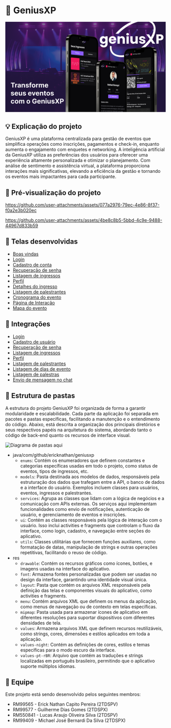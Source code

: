 # 🎫 GeniusXP

![Capa](.github/cover.png)

## 💡 Explicação do projeto
GeniusXP é uma plataforma centralizada para gestão de eventos que simplifica operações como inscrições, pagamentos e check-in, enquanto aumenta o engajamento com enquetes e networking. A inteligência artificial da GeniusXP utiliza as preferências dos usuários para oferecer uma experiência altamente personalizada e otimizar o planejamento. Com análise de sentimento e assistência virtual, a plataforma proporciona interações mais significativas, elevando a eficiência da gestão e tornando os eventos mais impactantes para cada participante.

## 🎥 Pré-visualização do projeto
https://github.com/user-attachments/assets/077a2976-79ec-4e86-8f37-f0a2e3b020ec

https://github.com/user-attachments/assets/4be8c8b5-5bbd-4c9e-9488-44967d833b59

## 📱 Telas desenvolvidas
- [Boas vindas](./app/src/main/res/layout/activity_welcome.xml)
- [Login](./app/src/main/res/layout/activity_signin.xml)
- [Cadastro de conta](./app/src/main/res/layout/activity_signup.xml)
- [Recuperação de senha](./app/src/main/res/layout/activity_recover_password.xml)
- [Listagem de ingressos](./app/src/main/res/layout/fragment_tickets.xml)
- [Perfil](./app/src/main/res/layout/fragment_profile.xml)
- [Detalhes do ingresso](./app/src/main/res/layout/activity_ticket_details.xml)
- [Listagem de palestrantes](./app/src/main/res/layout/fragment_speakers.xml)
- [Cronograma do evento](./app/src/main/res/layout/fragment_schedule.xml)
- [Página de Interação](./app/src/main/res/layout/fragment_interaction.xml)
- [Mapa do evento](./app/src/main/res/layout/fragment_map.xml)

## 🔗 Integrações
- [Login](./app/src/main/java/com/github/ericknathan/geniusxp/ui/activity/SignInActivity.kt:70)
- [Cadastro de usuário](./app/src/main/java/com/github/ericknathan/geniusxp/ui/activity/SignUpActivity.kt:104)
- [Recuperação de senha](./app/src/main/java/com/github/ericknathan/geniusxp/ui/activity/RecoverPasswordActivity.kt:46)
- [Listagem de ingressos](./app/src/main/java/com/github/ericknathan/geniusxp/ui/fragments/TicketsFragment.kt:35)
- [Perfil](./app/src/main/java/com/github/ericknathan/geniusxp/services/Profile.kt:25)
- [Listagem de palestrantes](./app/src/main/java/com/github/ericknathan/geniusxp/ui/fragments/SpeakersFragment.kt:45)
- [Listagem de dias de evento](./app/src/main/java/com/github/ericknathan/geniusxp/ui/fragments/ScheduleFragment.kt:47)
- [Listagem de palestras](./app/src/main/java/com/github/ericknathan/geniusxp/ui/fragments/ScheduleFragment.kt:92)
- [Envio de mensagem no chat](./app/src/main/java/com/github/ericknathan/geniusxp/ui/fragments/InteractionFragment.kt:71)

## 📂 Estrutura de pastas
A estrutura do projeto GeniusXP foi organizada de forma a garantir modularidade e escalabilidade. Cada parte da aplicação foi separada em pacotes e pastas específicas, facilitando a manutenção e o entendimento do código. Abaixo, está descrita a organização dos principais diretórios e seus respectivos papéis na arquitetura do sistema, abordando tanto o código de back-end quanto os recursos de interface visual.

![Diagrama de pastas aqui]()

- java/com/github/ericknathan/geniusxp
    - `enums`: Contém os enumeradores que definem constantes e categorias específicas usadas em todo o projeto, como status de eventos, tipos de ingressos, etc.
    - `models`: Pasta destinada aos modelos de dados, responsáveis pela estruturação dos dados que trafegam entre a API, o banco de dados e a interface do usuário. Exemplos incluem classes para usuários, eventos, ingressos e palestrantes.
    - `services`: Agrupa as classes que lidam com a lógica de negócios e a comunicação com APIs externas. Os serviços aqui implementam funcionalidades como envio de notificações, autenticação de usuário, e gerenciamento de eventos e inscrições.
    - `ui`: Contém as classes responsáveis pela lógica de interação com o usuário. Isso inclui activities e fragments que controlam o fluxo da interface, como login, cadastro, e navegação entre seções do aplicativo.
    - `utils`: Classes utilitárias que fornecem funções auxiliares, como formatação de datas, manipulação de strings e outras operações repetitivas, facilitando o reuso de código.
- res
    - `drawable`: Contém os recursos gráficos como ícones, botões, e imagens usadas na interface do aplicativo.
    - `font`: Armazena fontes personalizadas que podem ser usadas no design da interface, garantindo uma identidade visual única.
    - `layout`: Pasta que contém os arquivos XML responsáveis pela definição das telas e componentes visuais do aplicativo, como activities e fragments.
    - `menu`: Contém arquivos XML que definem os menus da aplicação, como menus de navegação ou de contexto em telas específicas.
    - `mipmap`: Pasta usada para armazenar ícones de aplicativo em diferentes resoluções para suportar dispositivos com diferentes densidades de tela.
    - `values`: Armazena arquivos XML que definem recursos reutilizáveis, como strings, cores, dimensões e estilos aplicados em toda a aplicação.
    - `values-night`: Contém as definições de cores, estilos e temas específicas para o modo escuro da interface.
    - `values-pt-rBR`: Arquivo que contém as traduções e strings localizadas em português brasileiro, permitindo que o aplicativo suporte múltiplos idiomas.

## 👥 Equipe
Este projeto está sendo desenvolvido pelos seguintes membros:

- RM99565 - Erick Nathan Capito Pereira (2TDSPV)
- RM99577 - Guilherme Dias Gomes (2TDSPX)
- RM550841 - Lucas Araujo Oliveira Silva (2TDSPV)
- RM99409 - Michael José Bernardi Da Silva (2TDSPX)
